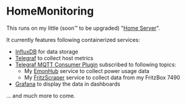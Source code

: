 # HomeMonitoring

This runs on my little (soon™ to be upgraded) "[Home Server](https://www.asus.com/Motherboards/AT3IONTI_DELUXE/)".

It currently features following containerized services:
- [InfluxDB](https://github.com/influxdata/influxdb) for data storage
- [Telegraf](https://github.com/influxdata/telegraf) to collect host metrics
- [Telegraf MQTT Consumer Plugin](https://github.com/influxdata/telegraf/tree/master/plugins/inputs/mqtt_consumer) subscribed to following topics:
  - My [EmonHub](https://github.com/openenergymonitor/emonhub) service to collect power usage data
  - My [FritzScraper](https://github.com/jodli/HomeMonitoring/tree/master/fritzscraper) service to collect data from my FritzBox 7490
- [Grafana](https://github.com/grafana/grafana) to display the data in dashboards

... and much more to come.
